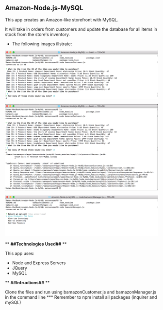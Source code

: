 ## Amazon-Node.js-MySQL ##

This app creates an Amazon-like storefront with MySQL. 

It will take in orders from customers and update the database for all items in stock from the store's inventory.

* The following images illstrate:


![Part 1 - Working](images/part.1.working.png)


![Part 2 - Partial](images/part.1.working+error.png)


![Part 1 - Not Working](images/part.2.partial.png)

** **##Technologies Used##** **

This app uses:

* Node and Express Servers
* JQuery
* MySQL


** **##Intructions##** **

Clone the files and run using bamazonCustomer.js and bamazonManager.js in the command line
*** Remember to npm install all packages (inquirer and mySQL)
